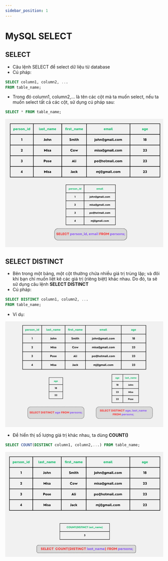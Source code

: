 ```yaml
---
sidebar_position: 1
---
```


# MySQL SELECT

## SELECT

- Câu lệnh SELECT để select dữ liệu từ database
- Cú pháp:

```sql
SELECT column1, column2, ...
FROM table_name;
```

- Trong đó column1, column2,... là tên các cột mà ta muốn select, nếu ta muốn select tất cả các cột, sử dụng cú pháp sau:

```sql
SELECT * FROM table_name;
```

![1706439383508](image/sql-select/1706439383508.png)

## SELECT DISTINCT

- Bên trong một bảng, một cột thường chứa nhiều giá trị trùng lặp; và đôi khi bạn chỉ muốn liệt kê các giá trị (riêng biệt) khác nhau. Do đó, ta sẽ sử dụng câu lệnh **SELECT DISTINCT**
- Cú pháp:

```sql
SELECT DISTINCT column1, column2, ...
FROM table_name;
```

- Ví dụ:

![1706438358041](image/sql-select/1706438358041.png)

- Để hiển thị số lượng giá trị khác nhau, ta dùng **COUNT()**

```sql
SELECT COUNT(DISTINCT column1, column2,...) FROM table_name;
```

![1706439825459](image/sql-select/1706439825459.png)
